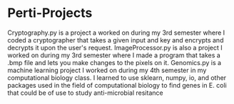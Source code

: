 # Perti-Projects
Cryptography.py is a project a worked on during my 3rd semester where I coded a cryptographer that takes a given input and key and encrypts and decrypts it upon the user's request.
ImageProcessor.py is also a project I worked on during my 3rd semester where I made a program that takes a .bmp file and lets you make changes to the pixels on it.
Genomics.py is a machine learning project I worked on during my 4th semester in my computational biology class. I learned to use sklearn, numpy, io, and other packages used in the field of computational biology to find genes in E. coli that could be of use to study anti-microbial resitance

